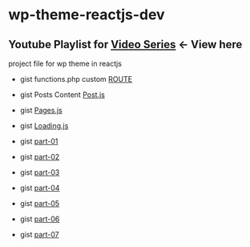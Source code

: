 # wp-theme-reactjs-dev
## Youtube Playlist for [Video Series](https://www.youtube.com/watch?v=3OOMNOEa2Ik&list=PLJSTGGjsp0Mkt2QIF_ARD461hsqvWRezU) <- View here
project file for wp theme in reactjs

- gist functions.php custom [ROUTE](https://gist.github.com/jun20/3013edd4ca25d844c1b0a6b90e6aa9be)
- gist Posts Content [Post.js](https://gist.github.com/jun20/0b8529d32cc1f822cff66acf36b50832)

- gist [Pages.js](https://gist.github.com/jun20/da4c139db77a5ee29167c87a1e35ccdf)
- gist [Loading.js](https://gist.github.com/jun20/bd18c0033f78660d8f0870c865887012)

- gist [part-01](https://gist.github.com/jun20/812d3dca60f619d1ab4f653aa1010ade)
- gist [part-02](https://gist.github.com/jun20/37ecd50398e1d124001b831119f7067a)
- gist [part-03](https://gist.github.com/jun20/2a6016f14651d2e031dc18616ea75fd2)
- gist [part-04](https://gist.github.com/jun20/2f627d32c235b1b318576ed43f12321e)
- gist [part-05](https://gist.github.com/jun20/cfcee2b49ccfec9d45cfad73ed9ab789)
- gist [part-06](https://gist.github.com/jun20/17918b4abb9cae689e61229c59327184)
- gist [part-07](https://gist.github.com/jun20/3a487acdf1268f07ace8fe77f5b2f599)


